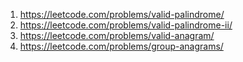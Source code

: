 1. https://leetcode.com/problems/valid-palindrome/ 
2. https://leetcode.com/problems/valid-palindrome-ii/
3. https://leetcode.com/problems/valid-anagram/
4. https://leetcode.com/problems/group-anagrams/
